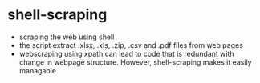 # shell-scraping

* scraping the web using shell
* the script extract .xlsx, .xls, .zip, .csv and .pdf files from web pages
* webscraping using xpath can lead to code that is redundant with change in webpage structure. However, shell-scraping makes it easily managable

